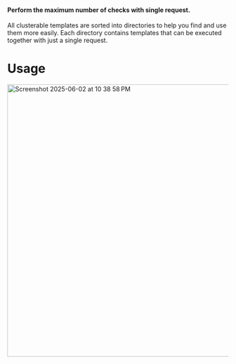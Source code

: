 #### Perform the maximum number of checks with single request.
All clusterable templates are sorted into directories to help you find and use them more easily. Each directory contains templates that can be executed together with just a single request.

# Usage
<img width="620" alt="Screenshot 2025-06-02 at 10 38 58 PM" src="https://github.com/user-attachments/assets/be2430bd-6598-4437-aa86-f154b72984c2" />
